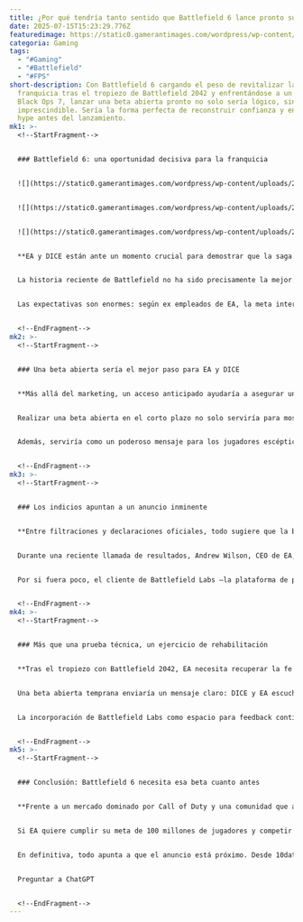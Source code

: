 ```yaml
---
title: ¿Por qué tendría tanto sentido que Battlefield 6 lance pronto su beta abierta?
date: 2025-07-15T15:23:29.776Z
featuredimage: https://static0.gamerantimages.com/wordpress/wp-content/uploads/2025/07/a-1-7.jpg?q=49&fit=crop&w=1140&h=&dpr=2
categoria: Gaming
tags:
  - "#Gaming"
  - "#Battlefield"
  - "#FPS"
short-description: Con Battlefield 6 cargando el peso de revitalizar la
  franquicia tras el tropiezo de Battlefield 2042 y enfrentándose a un inminente
  Black Ops 7, lanzar una beta abierta pronto no solo sería lógico, sino casi
  imprescindible. Sería la forma perfecta de reconstruir confianza y encender el
  hype antes del lanzamiento.
mk1: >-
  <!--StartFragment-->


  ### Battlefield 6: una oportunidad decisiva para la franquicia


  ![](https://static0.gamerantimages.com/wordpress/wp-content/uploads/2025/07/bgr09eabgr0abg0q.jpg?q=49&fit=crop&w=750&h=422&dpr=2)


  ![](https://static0.gamerantimages.com/wordpress/wp-content/uploads/2025/06/battlefield-conquest.jpg?q=49&fit=crop&w=750&h=422&dpr=2)


  ![](https://static0.gamerantimages.com/wordpress/wp-content/uploads/2025/05/battlefield.jpg?q=49&fit=crop&w=750&h=422&dpr=2)


  **EA y DICE están ante un momento crucial para demostrar que la saga Battlefield sigue viva y competitiva.**


  La historia reciente de Battlefield no ha sido precisamente la mejor. Battlefield 2042 dejó un sabor amargo, con promesas incumplidas y problemas técnicos que minaron la confianza de millones de jugadores. Ahora, con Battlefield 6, EA busca no solo redimir la serie, sino convertirla en un verdadero competidor frente al próximo Call of Duty: Black Ops 7.


  Las expectativas son enormes: según ex empleados de EA, la meta interna es alcanzar nada menos que 100 millones de jugadores, una cifra que eclipsaría a los 22 millones que logró Battlefield 2042. Ante semejante desafío, la estrategia debe ser sólida, empezando por generar entusiasmo cuanto antes.


  <!--EndFragment-->
mk2: >-
  <!--StartFragment-->


  ### Una beta abierta sería el mejor paso para EA y DICE


  **Más allá del marketing, un acceso anticipado ayudaría a asegurar una base sólida de jugadores.**


  Realizar una beta abierta en el corto plazo no solo serviría para mostrar confianza en el producto, sino también para construir comunidad desde el principio. A diferencia de la beta de Battlefield 2042, que se lanzó apenas un mes antes del juego final y evidenció un estado técnico precario, un periodo de pruebas más temprano permitiría demostrar avances importantes y corregir fallos críticos.


  Además, serviría como un poderoso mensaje para los jugadores escépticos: Battlefield 6 no será otro lanzamiento apresurado, sino un título cuidadosamente probado. Para EA, esto también sería una oportunidad para comenzar a cumplir su ambicioso objetivo de llegar a 100 millones de usuarios antes siquiera del estreno oficial.


  <!--EndFragment-->
mk3: >-
  <!--StartFragment-->


  ### Los indicios apuntan a un anuncio inminente


  **Entre filtraciones y declaraciones oficiales, todo sugiere que la beta está más cerca de lo que parece.**


  Durante una reciente llamada de resultados, Andrew Wilson, CEO de EA, confirmó que Battlefield 6 saldrá antes de marzo de 2026 y que su revelación completa se llevará a cabo este verano. Esto ya despertó expectativas de un anuncio robusto, probablemente acompañado de una beta abierta para consolidar el hype.


  Por si fuera poco, el cliente de Battlefield Labs —la plataforma de pruebas internas— incluyó recientemente referencias directas a una "Battlefield 6 Open Beta", detectadas por quienes han accedido a las builds más recientes. Este hallazgo alimenta la idea de que no solo se está considerando una beta, sino que ya se están preparando los detalles para su lanzamiento público.


  <!--EndFragment-->
mk4: >-
  <!--StartFragment-->


  ### Más que una prueba técnica, un ejercicio de rehabilitación


  **Tras el tropiezo con Battlefield 2042, EA necesita recuperar la fe de su comunidad y la beta es la mejor herramienta para hacerlo.**


  Una beta abierta temprana enviaría un mensaje claro: DICE y EA escucharon a la comunidad y aprendieron de sus errores. No se trata únicamente de mostrar mejoras gráficas o escenarios con destrucción espectacular; se trata de garantizar un gameplay pulido, equilibrado y divertido desde el primer contacto.


  La incorporación de Battlefield Labs como espacio para feedback continuo ya fue un paso importante. Ahora, con una beta pública, EA puede demostrar que realmente valora las opiniones de los jugadores, generando un diálogo constante que beneficie al producto final.


  <!--EndFragment-->
mk5: >-
  <!--StartFragment-->


  ### Conclusión: Battlefield 6 necesita esa beta cuanto antes


  **Frente a un mercado dominado por Call of Duty y una comunidad que aún guarda resentimientos, la beta puede ser el primer paso para volver a enamorar a los fans.**


  Si EA quiere cumplir su meta de 100 millones de jugadores y competir seriamente con Black Ops 7, no puede permitirse esperar al lanzamiento para convencer al público. Una beta abierta no solo validaría el estado técnico del juego, también reconstruiría la confianza perdida tras Battlefield 2042.


  En definitiva, todo apunta a que el anuncio está próximo. Desde 10datos.com estaremos atentos para analizar cada avance y contarte si Battlefield 6 está realmente preparado para devolverle el brillo a una de las franquicias más icónicas de los shooters en primera persona.


  Preguntar a ChatGPT


  <!--EndFragment-->
---
```

